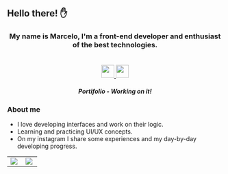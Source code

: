 ## Hello there! ✋

<h3 align="center">
  My name is Marcelo, I'm a front-end developer and enthusiast of the best technologies.
<p align="center"><br/>
   <a href="https://www.linkedin.com/in/marcelo-mena/">
    <img width="30px" src="https://cdn.jsdelivr.net/npm/simple-icons@v3/icons/linkedin.svg">
  </a>
  <a href="https://www.instagram.com/arcmena_/">
    <img width="30px" src="https://cdn.jsdelivr.net/npm/simple-icons@v3/icons/instagram.svg">
  </a>
  <h5 align="center">Portifolio - Working on it! </h5>
</p>
</h3>

### About me

- I love developing interfaces and work on their logic.
- Learning and practicing UI/UX concepts.
- On my instagram I share some experiences and my day-by-day developing progress.

<center>
  <table>
    <tr>
        <td><img align="left" src="https://github-readme-stats.vercel.app/api?username=arcmena&theme=dark"/></td>
        <td><img align="left" src="https://github-readme-stats.vercel.app/api/top-langs/?username=arcmena&layout=compact&theme=dark" /></td>
    </tr>   
  </table>
</center>  
